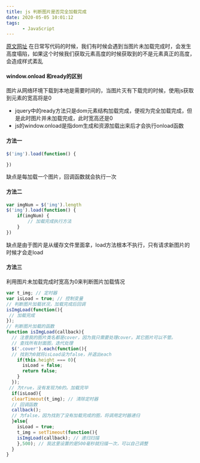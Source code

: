 ```yaml
---
title: js 判断图片是否完全加载完成
date: 2020-05-05 10:01:12
tags:
      - JavaScript
---
```

[原文网址](https://www.cnblogs.com/huanghuali/p/10310691.html "js图片处理")
在日常写代码的时候，我们有时候会遇到当图片未加载完成时，会发生高度塌陷，如果这个时候我们获取元素高度的时候获取到的不是元素真正的高度，会造成样式紊乱

#### window.onload 和ready的区别
图片从网络环境下载到本地是需要时间的，当图片灭有下载完的时候，使用js获取到元素的宽高将是0
* jquery中的ready方法只是dom元素结构加载完成，便视为完全加载完成，但是此时图片并未加载完成，此时宽高还是0
* js的window.onload是指dom生成和资源加载出来后才会执行onload函数

#### 方法一
~~~js
$('img').load(function() {

})
~~~
<!--- more--->
缺点是每加载一个图片，回调函数就会执行一次
#### 方法二
~~~js
var imgNum = $('img').length
$('img').load(function() {
    if(imgNum) {
        // 加载完成执行方法
    }
})
~~~
缺点是由于图片是从缓存文件里面拿，load方法根本不执行，只有请求新图片的时候才会走load
#### 方法三

利用图片未加载完成时宽高为0来判断图片加载情况
~~~js
var t_img; // 定时器
var isLoad = true; // 控制变量
// 判断图片加载状况，加载完成后回调
isImgLoad(function(){
 // 加载完成
});
// 判断图片加载的函数
function isImgLoad(callback){
  // 注意我的图片类名都是cover，因为我只需要处理cover。其它图片可以不管。
  // 查找所有封面图，迭代处理
  $('.cover').each(function(){
  // 找到为0就将isLoad设为false，并退出each
    if(this.height === 0){
      isLoad = false;
      return false;
    }
  });
 // 为true，没有发现为0的。加载完毕
  if(isLoad){
  clearTimeout(t_img); // 清除定时器
  // 回调函数
  callback();
  // 为false，因为找到了没有加载完成的图，将调用定时器递归
  }else{
    isLoad = true;
    t_img = setTimeout(function(){
    isImgLoad(callback); // 递归扫描
    },500); // 我这里设置的是500毫秒就扫描一次，可以自己调整
  }
}
~~~


